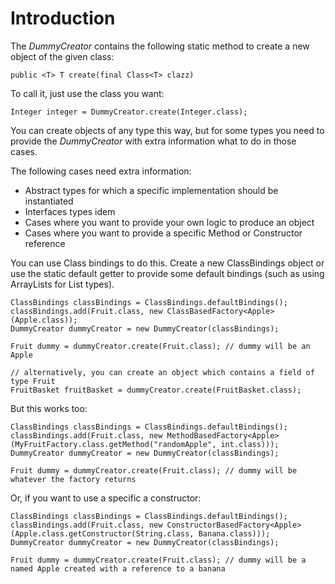 # Introduction #

The _DummyCreator_ contains the following static method to create a new object of the given class:
```
public <T> T create(final Class<T> clazz)
```

To call it, just use the class you want:
```
Integer integer = DummyCreator.create(Integer.class);
```

You can create objects of any type this way, but for some types you need to provide the _DummyCreator_ with extra information what to do in those cases.

The following cases need extra information:

  * Abstract types for which a specific implementation should be instantiated
  * Interfaces types idem
  * Cases where you want to provide your own logic to produce an object
  * Cases where you want to provide a specific Method or Constructor reference

You can use Class bindings to do this. Create a new ClassBindings object or use the static default getter to provide some default bindings (such as using ArrayLists for List types).

```
ClassBindings classBindings = ClassBindings.defaultBindings();
classBindings.add(Fruit.class, new ClassBasedFactory<Apple>(Apple.class));
DummyCreator dummyCreator = new DummyCreator(classBindings);

Fruit dummy = dummyCreator.create(Fruit.class); // dummy will be an Apple

// alternatively, you can create an object which contains a field of type Fruit 
FruitBasket fruitBasket = dummyCreator.create(FruitBasket.class);
```

But this works too:

```
ClassBindings classBindings = ClassBindings.defaultBindings();
classBindings.add(Fruit.class, new MethodBasedFactory<Apple>(MyFruitFactory.class.getMethod("randomApple", int.class)));
DummyCreator dummyCreator = new DummyCreator(classBindings);

Fruit dummy = dummyCreator.create(Fruit.class); // dummy will be whatever the factory returns
```

Or, if you want to use a specific a constructor:

```
ClassBindings classBindings = ClassBindings.defaultBindings();
classBindings.add(Fruit.class, new ConstructorBasedFactory<Apple>(Apple.class.getConstructor(String.class, Banana.class)));
DummyCreator dummyCreator = new DummyCreator(classBindings);

Fruit dummy = dummyCreator.create(Fruit.class); // dummy will be a named Apple created with a reference to a banana
```